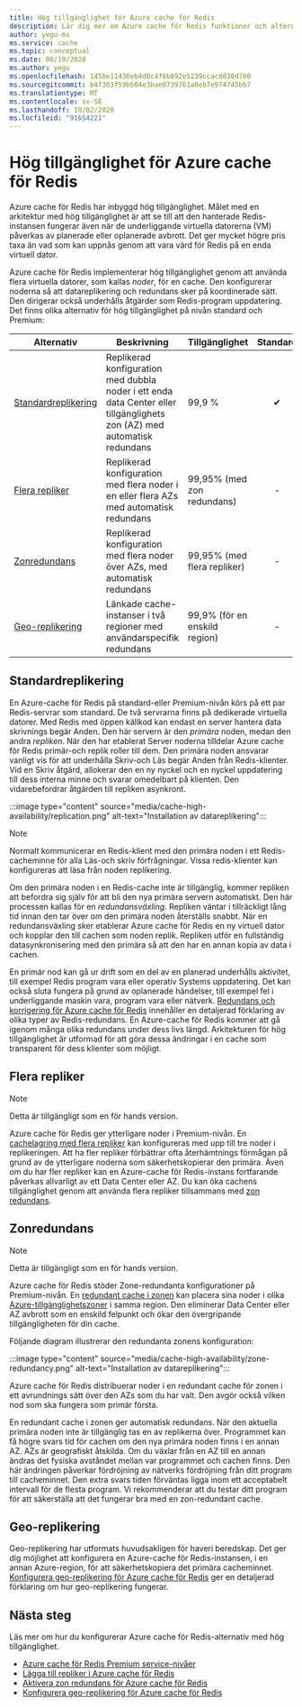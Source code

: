 ```yaml
---
title: Hög tillgänglighet för Azure cache för Redis
description: Lär dig mer om Azure cache för Redis funktioner och alternativ för hög tillgänglighet
author: yegu-ms
ms.service: cache
ms.topic: conceptual
ms.date: 08/19/2020
ms.author: yegu
ms.openlocfilehash: 145be11436eb4d0c4f6b892e5239ccacd838d780
ms.sourcegitcommit: b4f303f59bb04e3bae0739761a0eb7e974745bb7
ms.translationtype: MT
ms.contentlocale: sv-SE
ms.lasthandoff: 10/02/2020
ms.locfileid: "91654221"
---
```

# <a name="high-availability-for-azure-cache-for-redis"></a>Hög tillgänglighet för Azure cache för Redis

Azure cache för Redis har inbyggd hög tillgänglighet. Målet med en arkitektur med hög tillgänglighet är att se till att den hanterade Redis-instansen fungerar även när de underliggande virtuella datorerna (VM) påverkas av planerade eller oplanerade avbrott. Det ger mycket högre pris taxa än vad som kan uppnås genom att vara värd för Redis på en enda virtuell dator.

Azure cache för Redis implementerar hög tillgänglighet genom att använda flera virtuella datorer, som kallas *noder*, för en cache. Den konfigurerar noderna så att datareplikering och redundans sker på koordinerade sätt. Den dirigerar också underhålls åtgärder som Redis-program uppdatering. Det finns olika alternativ för hög tillgänglighet på nivån standard och Premium:

| Alternativ | Beskrivning | Tillgänglighet | Standard | Premium |
| ------------------- | ------- | ------- | :------: | :---: |
| [Standardreplikering](#standard-replication)| Replikerad konfiguration med dubbla noder i ett enda data Center eller tillgänglighets zon (AZ) med automatisk redundans | 99,9 % |✔|✔|
| [Flera repliker](#multiple-replicas) | Replikerad konfiguration med flera noder i en eller flera AZs med automatisk redundans | 99,95% (med zon redundans) |-|✔|
| [Zonredundans](#zone-redundancy) | Replikerad konfiguration med flera noder över AZs, med automatisk redundans | 99,95% (med flera repliker) |-|✔|
| [Geo-replikering](#geo-replication) | Länkade cache-instanser i två regioner med användarspecifik redundans | 99,9% (för en enskild region) |-|✔|

## <a name="standard-replication"></a>Standardreplikering

En Azure-cache för Redis på standard-eller Premium-nivån körs på ett par Redis-servrar som standard. De två servrarna finns på dedikerade virtuella datorer. Med Redis med öppen källkod kan endast en server hantera data skrivnings begär Anden. Den här servern är den *primära* noden, medan den andra *repliken*. När den har etablerat Server noderna tilldelar Azure cache för Redis primär-och replik roller till dem. Den primära noden ansvarar vanligt vis för att underhålla Skriv-och Läs begär Anden från Redis-klienter. Vid en Skriv åtgärd, allokerar den en ny nyckel och en nyckel uppdatering till dess interna minne och svarar omedelbart på klienten. Den vidarebefordrar åtgärden till repliken asynkront.

:::image type="content" source="media/cache-high-availability/replication.png" alt-text="Installation av datareplikering":::
   
>[!NOTE]
>Normalt kommunicerar en Redis-klient med den primära noden i ett Redis-cacheminne för alla Läs-och skriv förfrågningar. Vissa redis-klienter kan konfigureras att läsa från noden replikering.
>
>

Om den primära noden i en Redis-cache inte är tillgänglig, kommer repliken att befordra sig själv för att bli den nya primära servern automatiskt. Den här processen kallas för en *redundansväxling*. Repliken väntar i tillräckligt lång tid innan den tar över om den primära noden återställs snabbt. När en redundansväxling sker etablerar Azure cache för Redis en ny virtuell dator och kopplar den till cachen som noden replik. Repliken utför en fullständig datasynkronisering med den primära så att den har en annan kopia av data i cachen.

En primär nod kan gå ur drift som en del av en planerad underhålls aktivitet, till exempel Redis program vara eller operativ Systems uppdatering. Det kan också sluta fungera på grund av oplanerade händelser, till exempel fel i underliggande maskin vara, program vara eller nätverk. [Redundans och korrigering för Azure cache för Redis](cache-failover.md) innehåller en detaljerad förklaring av olika typer av Redis-redundans. En Azure-cache för Redis kommer att gå igenom många olika redundans under dess livs längd. Arkitekturen för hög tillgänglighet är utformad för att göra dessa ändringar i en cache som transparent för dess klienter som möjligt.

## <a name="multiple-replicas"></a>Flera repliker

>[!NOTE]
>Detta är tillgängligt som en för hands version.
>
>

Azure cache för Redis ger ytterligare noder i Premium-nivån. En [cachelagring med flera repliker](cache-how-to-multi-replicas.md) kan konfigureras med upp till tre noder i replikeringen. Att ha fler repliker förbättrar ofta återhämtnings förmågan på grund av de ytterligare noderna som säkerhetskopierar den primära. Även om du har fler repliker kan en Azure-cache för Redis-instans fortfarande påverkas allvarligt av ett Data Center eller AZ. Du kan öka cachens tillgänglighet genom att använda flera repliker tillsammans med [zon redundans](#zone-redundancy).

## <a name="zone-redundancy"></a>Zonredundans

>[!NOTE]
>Detta är tillgängligt som en för hands version.
>
>

Azure cache för Redis stöder Zone-redundanta konfigurationer på Premium-nivån. En [redundant cache i zonen](cache-how-to-zone-redundancy.md) kan placera sina noder i olika [Azure-tillgänglighetszoner](https://docs.microsoft.com/azure/availability-zones/az-overview) i samma region. Den eliminerar Data Center eller AZ avbrott som en enskild felpunkt och ökar den övergripande tillgängligheten för din cache.

Följande diagram illustrerar den redundanta zonens konfiguration:

:::image type="content" source="media/cache-high-availability/zone-redundancy.png" alt-text="Installation av datareplikering":::
   
Azure cache för Redis distribuerar noder i en redundant cache för zonen i ett avrundnings sätt över den AZs som du har valt. Den avgör också vilken nod som ska fungera som primär första.

En redundant cache i zonen ger automatisk redundans. När den aktuella primära noden inte är tillgänglig tas en av replikerna över. Programmet kan få högre svars tid för cachen om den nya primära noden finns i en annan AZ. AZs är geografiskt åtskilda. Om du växlar från en AZ till en annan ändras det fysiska avståndet mellan var programmet och cachen finns. Den här ändringen påverkar fördröjning av nätverks fördröjning från ditt program till cacheminnet. Den extra svars tiden förväntas ligga inom ett acceptabelt intervall för de flesta program. Vi rekommenderar att du testar ditt program för att säkerställa att det fungerar bra med en zon-redundant cache.

## <a name="geo-replication"></a>Geo-replikering

Geo-replikering har utformats huvudsakligen för haveri beredskap. Det ger dig möjlighet att konfigurera en Azure-cache för Redis-instansen, i en annan Azure-region, för att säkerhetskopiera det primära cacheminnet. [Konfigurera geo-replikering för Azure cache för Redis](cache-how-to-geo-replication.md) ger en detaljerad förklaring om hur geo-replikering fungerar.

## <a name="next-steps"></a>Nästa steg

Läs mer om hur du konfigurerar Azure cache för Redis-alternativ med hög tillgänglighet.

* [Azure cache för Redis Premium service-nivåer](cache-overview.md#service-tiers)
* [Lägga till repliker i Azure cache för Redis](cache-how-to-multi-replicas.md)
* [Aktivera zon redundans för Azure cache för Redis](cache-how-to-zone-redundancy.md)
* [Konfigurera geo-replikering för Azure cache för Redis](cache-how-to-geo-replication.md)
